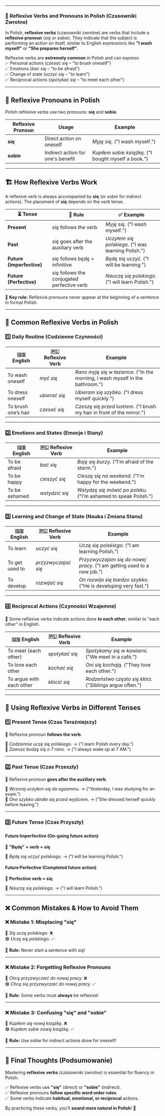 
---
### 📌 **Reflexive Verbs and Pronouns in Polish (Czasowniki Zwrotne)**

In Polish, **reflexive verbs** (czasowniki zwrotne) are verbs that include a **reflexive pronoun** (_się_ or _sobie_). They indicate that the subject is performing an action on itself, similar to English expressions like **"I wash myself"** or **"She prepares herself"**.

Reflexive verbs are **extremely common** in Polish and can express:  
✅ Personal actions (_czesać się_ – "to brush oneself")  
✅ Emotions (_bać się_ – "to be afraid")  
✅ Change of state (_uczyć się_ – "to learn")  
✅ Reciprocal actions (_spotykać się_ – "to meet each other")

---

## 📍 **Reflexive Pronouns in Polish**

Polish reflexive verbs use two pronouns: **się** and **sobie**.

|Reflexive Pronoun|Usage|Example|
|---|---|---|
|**się**|Direct action on oneself|_Myję się._ ("I wash myself.")|
|**sobie**|Indirect action for one's benefit|_Kupiłem sobie książkę._ ("I bought myself a book.")|

---

## 🏗️ **How Reflexive Verbs Work**

A reflexive verb is always accompanied by **się** (or _sobie_ for indirect actions). The placement of **się** depends on the verb tense.

|⏳ **Tense**|📝 **Rule**|✅ **Example**|
|---|---|---|
|**Present**|_się_ follows the verb|_Myję się._ ("I wash myself.")|
|**Past**|_się_ goes after the auxiliary verb|_Uczyłem się polskiego._ ("I was learning Polish.")|
|**Future (Imperfective)**|_się_ follows _będę_ + infinitive|_Będę się uczyć._ ("I will be learning.")|
|**Future (Perfective)**|_się_ follows the conjugated perfective verb|_Nauczę się polskiego._ ("I will learn Polish.")|

📌 **Key rule:** Reflexive pronouns never appear at the beginning of a sentence in formal Polish.

---

## 🔄 **Common Reflexive Verbs in Polish**

### **1️⃣ Daily Routine (Codzienne Czynności)**

|🇬🇧 English|🇵🇱 Reflexive Verb|Example|
|---|---|---|
|To wash oneself|_myć się_|_Rano myję się w łazience._ ("In the morning, I wash myself in the bathroom.")|
|To dress oneself|_ubierać się_|_Ubieram się szybko._ ("I dress myself quickly.")|
|To brush one’s hair|_czesać się_|_Czeszę się przed lustrem._ ("I brush my hair in front of the mirror.")|

---

### **2️⃣ Emotions and States (Emocje i Stany)**

|🇬🇧 English|🇵🇱 Reflexive Verb|Example|
|---|---|---|
|To be afraid|_bać się_|_Boję się burzy._ ("I'm afraid of the storm.")|
|To be happy|_cieszyć się_|_Cieszę się na weekend._ ("I'm happy for the weekend.")|
|To be ashamed|_wstydzić się_|_Wstydzę się mówić po polsku._ ("I'm ashamed to speak Polish.")|

---

### **3️⃣ Learning and Change of State (Nauka i Zmiana Stanu)**

|🇬🇧 English|🇵🇱 Reflexive Verb|Example|
|---|---|---|
|To learn|_uczyć się_|_Uczę się polskiego._ ("I am learning Polish.")|
|To get used to|_przyzwyczajać się_|_Przyzwyczajam się do nowej pracy._ ("I am getting used to a new job.")|
|To develop|_rozwijać się_|_On rozwija się bardzo szybko._ ("He is developing very fast.")|

---

### **4️⃣ Reciprocal Actions (Czynności Wzajemne)**

📌 Some reflexive verbs indicate actions done **to each other**, similar to "each other" in English.

|🇬🇧 English|🇵🇱 Reflexive Verb|Example|
|---|---|---|
|To meet (each other)|_spotykać się_|_Spotykamy się w kawiarni._ ("We meet in a café.")|
|To love each other|_kochać się_|_Oni się kochają._ ("They love each other.")|
|To argue with each other|_kłócić się_|_Rodzeństwo często się kłóci._ ("Siblings argue often.")|

---

## 🚀 **Using Reflexive Verbs in Different Tenses**

### **1️⃣ Present Tense (Czas Teraźniejszy)**

📌 Reflexive pronoun **follows the verb**.

🔹 _Codziennie uczę się polskiego._ → ("I learn Polish every day.")  
🔹 _Zawsze budzę się o 7 rano._ → ("I always wake up at 7 AM.")

---

### **2️⃣ Past Tense (Czas Przeszły)**

📌 Reflexive pronoun **goes after the auxiliary verb**.

🔹 _Wczoraj uczyłem się do egzaminu._ → ("Yesterday, I was studying for an exam.")  
🔹 _Ona szybko ubrała się przed wyjściem._ → ("She dressed herself quickly before leaving.")

---

### **3️⃣ Future Tense (Czas Przyszły)**

#### **Future Imperfective (On-going future action)**

📌 **"Będę" + verb + się**

🔹 _Będę się uczyć polskiego._ → ("I will be learning Polish.")

#### **Future Perfective (Completed future action)**

📌 **Perfective verb + się**

🔹 _Nauczę się polskiego._ → ("I will learn Polish.")

---

## ❌ **Common Mistakes & How to Avoid Them**

### ❌ **Mistake 1: Misplacing "się"**

🔴 _Się uczę polskiego._ ❌  
🟢 _Uczę się polskiego._ ✅

📌 **Rule:** Never start a sentence with _się_!

---

### ❌ **Mistake 2: Forgetting Reflexive Pronouns**

🔴 _Chcę przyzwyczaić do nowej pracy._ ❌  
🟢 _Chcę się przyzwyczaić do nowej pracy._ ✅

📌 **Rule:** Some verbs must **always** be reflexive!

---

### ❌ **Mistake 3: Confusing "się" and "sobie"**

🔴 _Kupiłem się nową książkę._ ❌  
🟢 _Kupiłem sobie nową książkę._ ✅

📌 **Rule:** Use _sobie_ for indirect actions done for oneself!

---

## 🎯 **Final Thoughts (Podsumowanie)**

Mastering **reflexive verbs** (_czasowniki zwrotne_) is essential for fluency in Polish.

✅ Reflexive verbs use **"się"** (direct) or **"sobie"** (indirect).  
✅ Reflexive pronouns **follow specific word order rules**.  
✅ Some verbs indicate **habitual, emotional, or reciprocal** actions.

By practicing these verbs, you'll **sound more natural in Polish**! 🚀